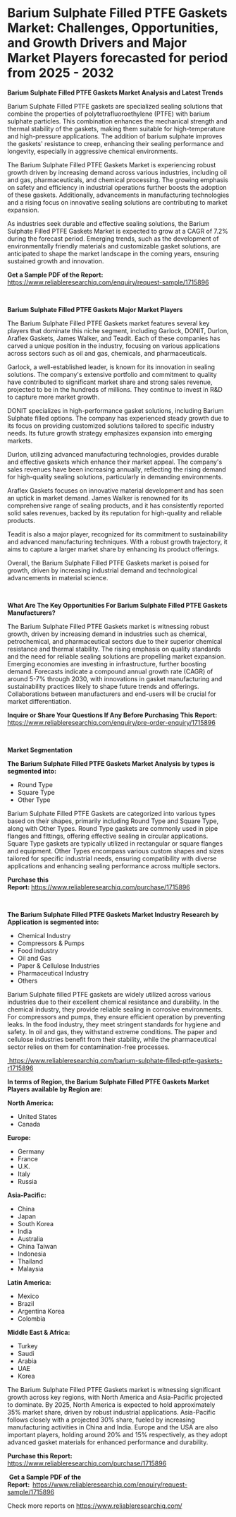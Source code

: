 <p><h1>Barium Sulphate Filled PTFE Gaskets Market: Challenges, Opportunities, and Growth Drivers and Major Market Players forecasted for period from 2025 - 2032</h1></p><p><strong>Barium Sulphate Filled PTFE Gaskets Market Analysis and Latest Trends</strong></p>
<p><p>Barium Sulphate Filled PTFE gaskets are specialized sealing solutions that combine the properties of polytetrafluoroethylene (PTFE) with barium sulphate particles. This combination enhances the mechanical strength and thermal stability of the gaskets, making them suitable for high-temperature and high-pressure applications. The addition of barium sulphate improves the gaskets' resistance to creep, enhancing their sealing performance and longevity, especially in aggressive chemical environments.</p><p>The Barium Sulphate Filled PTFE Gaskets Market is experiencing robust growth driven by increasing demand across various industries, including oil and gas, pharmaceuticals, and chemical processing. The growing emphasis on safety and efficiency in industrial operations further boosts the adoption of these gaskets. Additionally, advancements in manufacturing technologies and a rising focus on innovative sealing solutions are contributing to market expansion.</p><p>As industries seek durable and effective sealing solutions, the Barium Sulphate Filled PTFE Gaskets Market is expected to grow at a CAGR of 7.2% during the forecast period. Emerging trends, such as the development of environmentally friendly materials and customizable gasket solutions, are anticipated to shape the market landscape in the coming years, ensuring sustained growth and innovation.</p></p>
<p><strong>Get a Sample PDF of the Report:&nbsp;</strong> <a href="https://www.reliableresearchiq.com/enquiry/request-sample/1715896?utm_campaign=1082&utm_medium=2&utm_source=Github&utm_content=ia&utm_term=12012025&utm_id=barium-sulphate-filled-ptfe-gaskets">https://www.reliableresearchiq.com/enquiry/request-sample/1715896</a></p>
<p>&nbsp;</p>
<p><strong>Barium Sulphate Filled PTFE Gaskets Major Market Players</strong></p>
<p><p>The Barium Sulphate Filled PTFE Gaskets market features several key players that dominate this niche segment, including Garlock, DONIT, Durlon, Araflex Gaskets, James Walker, and Teadit. Each of these companies has carved a unique position in the industry, focusing on various applications across sectors such as oil and gas, chemicals, and pharmaceuticals.</p><p>Garlock, a well-established leader, is known for its innovation in sealing solutions. The company's extensive portfolio and commitment to quality have contributed to significant market share and strong sales revenue, projected to be in the hundreds of millions. They continue to invest in R&D to capture more market growth.</p><p>DONIT specializes in high-performance gasket solutions, including Barium Sulphate filled options. The company has experienced steady growth due to its focus on providing customized solutions tailored to specific industry needs. Its future growth strategy emphasizes expansion into emerging markets.</p><p>Durlon, utilizing advanced manufacturing technologies, provides durable and effective gaskets which enhance their market appeal. The company's sales revenues have been increasing annually, reflecting the rising demand for high-quality sealing solutions, particularly in demanding environments.</p><p>Araflex Gaskets focuses on innovative material development and has seen an uptick in market demand. James Walker is renowned for its comprehensive range of sealing products, and it has consistently reported solid sales revenues, backed by its reputation for high-quality and reliable products.</p><p>Teadit is also a major player, recognized for its commitment to sustainability and advanced manufacturing techniques. With a robust growth trajectory, it aims to capture a larger market share by enhancing its product offerings.</p><p>Overall, the Barium Sulphate Filled PTFE Gaskets market is poised for growth, driven by increasing industrial demand and technological advancements in material science.</p></p>
<p>&nbsp;</p>
<p><strong>What Are The Key Opportunities For Barium Sulphate Filled PTFE Gaskets Manufacturers?</strong></p>
<p><p>The Barium Sulphate Filled PTFE Gaskets market is witnessing robust growth, driven by increasing demand in industries such as chemical, petrochemical, and pharmaceutical sectors due to their superior chemical resistance and thermal stability. The rising emphasis on quality standards and the need for reliable sealing solutions are propelling market expansion. Emerging economies are investing in infrastructure, further boosting demand. Forecasts indicate a compound annual growth rate (CAGR) of around 5-7% through 2030, with innovations in gasket manufacturing and sustainability practices likely to shape future trends and offerings. Collaborations between manufacturers and end-users will be crucial for market differentiation.</p></p>
<p><strong>Inquire or Share Your Questions If Any Before Purchasing This Report:</strong> <a href="https://www.reliableresearchiq.com/enquiry/pre-order-enquiry/1715896?utm_campaign=1082&utm_medium=2&utm_source=Github&utm_content=ia&utm_term=12012025&utm_id=barium-sulphate-filled-ptfe-gaskets">https://www.reliableresearchiq.com/enquiry/pre-order-enquiry/1715896</a></p>
<p>&nbsp;</p>
<p><strong>Market Segmentation</strong></p>
<p><strong>The Barium Sulphate Filled PTFE Gaskets Market Analysis by types is segmented into:</strong></p>
<p><ul><li>Round Type</li><li>Square Type</li><li>Other Type</li></ul></p>
<p><p>Barium Sulphate Filled PTFE Gaskets are categorized into various types based on their shapes, primarily including Round Type and Square Type, along with Other Types. Round Type gaskets are commonly used in pipe flanges and fittings, offering effective sealing in circular applications. Square Type gaskets are typically utilized in rectangular or square flanges and equipment. Other Types encompass various custom shapes and sizes tailored for specific industrial needs, ensuring compatibility with diverse applications and enhancing sealing performance across multiple sectors.</p></p>
<p><strong>Purchase this Report:&nbsp;</strong><a href="https://www.reliableresearchiq.com/purchase/1715896?utm_campaign=1082&utm_medium=2&utm_source=Github&utm_content=ia&utm_term=12012025&utm_id=barium-sulphate-filled-ptfe-gaskets">https://www.reliableresearchiq.com/purchase/1715896</a></p>
<p>&nbsp;</p>
<p><strong>The Barium Sulphate Filled PTFE Gaskets Market Industry Research by Application is segmented into:</strong></p>
<p><ul><li>Chemical Industry</li><li>Compressors & Pumps</li><li>Food Industry</li><li>Oil and Gas</li><li>Paper & Cellulose Industries</li><li>Pharmaceutical Industry</li><li>Others</li></ul></p>
<p><p>Barium Sulphate filled PTFE gaskets are widely utilized across various industries due to their excellent chemical resistance and durability. In the chemical industry, they provide reliable sealing in corrosive environments. For compressors and pumps, they ensure efficient operation by preventing leaks. In the food industry, they meet stringent standards for hygiene and safety. In oil and gas, they withstand extreme conditions. The paper and cellulose industries benefit from their stability, while the pharmaceutical sector relies on them for contamination-free processes.</p></p>
<p><a href="https://www.reliableresearchiq.com/barium-sulphate-filled-ptfe-gaskets-r1715896?utm_campaign=1082&utm_medium=2&utm_source=Github&utm_content=ia&utm_term=12012025&utm_id=barium-sulphate-filled-ptfe-gaskets">&nbsp;https://www.reliableresearchiq.com/barium-sulphate-filled-ptfe-gaskets-r1715896</a></p>
<p><strong>In terms of Region, the Barium Sulphate Filled PTFE Gaskets Market Players available by Region are:</strong></p>
<p>
    <p> <strong> North America: </strong>
        <ul>
            <li>United States</li>
            <li>Canada</li>
        </ul>
        </p> 
    <p> <strong> Europe: </strong>
        <ul>
            <li>Germany</li>
            <li>France</li>
            <li>U.K.</li>
            <li>Italy</li>
            <li>Russia</li>
        </ul>
        </p> 
    <p> <strong> Asia-Pacific: </strong>
        <ul>
            <li>China</li>
            <li>Japan</li>
            <li>South Korea</li>
            <li>India</li>
            <li>Australia</li>
            <li>China Taiwan</li>
            <li>Indonesia</li>
            <li>Thailand</li>
            <li>Malaysia</li>
        </ul>
        </p> 
    <p> <strong> Latin America: </strong>
        <ul>
            <li>Mexico</li>
            <li>Brazil</li>
            <li>Argentina Korea</li>
            <li>Colombia</li>
        </ul>
        </p> 
    <p> <strong> Middle East & Africa: </strong>
        <ul>
            <li>Turkey</li>
            <li>Saudi</li>
            <li>Arabia</li>
            <li>UAE</li>
            <li>Korea</li>
        </ul>
    </p>
    </p>
<p><p>The Barium Sulphate Filled PTFE Gaskets market is witnessing significant growth across key regions, with North America and Asia-Pacific projected to dominate. By 2025, North America is expected to hold approximately 35% market share, driven by robust industrial applications. Asia-Pacific follows closely with a projected 30% share, fueled by increasing manufacturing activities in China and India. Europe and the USA are also important players, holding around 20% and 15% respectively, as they adopt advanced gasket materials for enhanced performance and durability.</p></p>
<p><strong>Purchase this Report: </strong><a href="https://www.reliableresearchiq.com/purchase/1715896?utm_campaign=1082&utm_medium=2&utm_source=Github&utm_content=ia&utm_term=12012025&utm_id=barium-sulphate-filled-ptfe-gaskets">https://www.reliableresearchiq.com/purchase/1715896</a></p>
<p>&nbsp;<strong>Get a Sample PDF of the Report:&nbsp;&nbsp;</strong><a href="https://www.reliableresearchiq.com/enquiry/request-sample/1715896?utm_campaign=1082&utm_medium=2&utm_source=Github&utm_content=ia&utm_term=12012025&utm_id=barium-sulphate-filled-ptfe-gaskets">https://www.reliableresearchiq.com/enquiry/request-sample/1715896</a></p>
<p><strong></strong></p>
<p>Check more reports on <a href="https://www.reliableresearchiq.com/?utm_campaign=1082&utm_medium=2&utm_source=Github&utm_content=ia&utm_term=12012025&utm_id=barium-sulphate-filled-ptfe-gaskets">https://www.reliableresearchiq.com/</a></p>